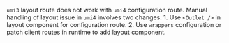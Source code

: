 `umi3` layout route does not work with `umi4` configuration route. Manual handling of layout issue in `umi4` involves two changes: 1. Use `<Outlet />` in layout component for configuration route. 2. Use `wrappers` configuration or patch client routes in runtime to add layout component.
